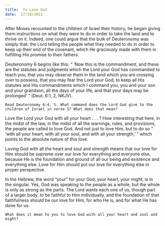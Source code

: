 ```yaml
---
title:  To Love God
date:  17/10/2021
---
```


After Moses recounted to the children of Israel their history, he began giving them instructions on what they were to do in order to take the land and to thrive on it. Indeed, one could argue that the bulk of Deuteronomy was simply that: the Lord telling the people what they needed to do in order to keep up their end of the covenant, which He graciously made with them in fulfilling His promise to their fathers.

Deuteronomy 6 begins like this: “ ‘Now this is the commandment, and these are the statutes and judgments which the Lord your God has commanded to teach you, that you may observe them in the land which you are crossing over to possess, that you may fear the Lord your God, to keep all His statutes and His commandments which I command you, you and your son and your grandson, all the days of your life, and that your days may be prolonged’ ” (Deut. 6:1, 2, NKJV).

`Read Deuteronomy 6:4, 5. What command does the Lord God give to the children of Israel in verse 5? What does that mean?`

Love the Lord your God with all your heart . . . ? How interesting that here, in the midst of the law, in the midst of all the warnings, rules, and provisions, the people are called to love God. And not just to love Him, but to do so “ ‘with all your heart, with all your soul, and with all your strength,’ ” which points to the absolute nature of this love.

Loving God with all the heart and soul and strength means that our love for Him should be supreme over our love for everything and everyone else, because He is the foundation and ground of all our being and existence and everything else. Love for Him should put our love for everything else in proper perspective.

In the Hebrew, the word “your” for your God, your heart, your might, is in the singular. Yes, God was speaking to the people as a whole, but the whole is only as strong as the parts. The Lord wants each one of us, though part of a larger body, to be faithful to Him individually, and the foundation of that faithfulness should be our love for Him, for who He is, and for what He has done for us.

`What does it mean to you to love God with all your heart and soul and might?`